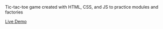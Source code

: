 Tic-tac-toe game created with HTML, CSS, and JS to practice modules and factories

[Live Demo](https://coreyleath.github.io/tic-tac-toe/)